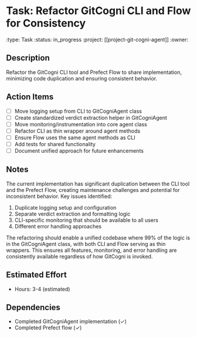 # Task: Refactor GitCogni CLI and Flow for Consistency
:type: Task
:status: in_progress
:project: [[project-git-cogni-agent]]
:owner:

## Description
Refactor the GitCogni CLI tool and Prefect Flow to share implementation, minimizing code duplication and ensuring consistent behavior.

## Action Items
- [ ] Move logging setup from CLI to GitCogniAgent class
- [ ] Create standardized verdict extraction helper in GitCogniAgent
- [ ] Move monitoring/instrumentation into core agent class
- [ ] Refactor CLI as thin wrapper around agent methods
- [ ] Ensure Flow uses the same agent methods as CLI
- [ ] Add tests for shared functionality
- [ ] Document unified approach for future enhancements

## Notes
The current implementation has significant duplication between the CLI tool and the Prefect Flow, creating maintenance challenges and potential for inconsistent behavior. Key issues identified:

1. Duplicate logging setup and configuration
2. Separate verdict extraction and formatting logic
3. CLI-specific monitoring that should be available to all users
4. Different error handling approaches

The refactoring should enable a unified codebase where 99% of the logic is in the GitCogniAgent class, with both CLI and Flow serving as thin wrappers. This ensures all features, monitoring, and error handling are consistently available regardless of how GitCogni is invoked.

## Estimated Effort
- Hours: 3-4 (estimated)

## Dependencies
- Completed GitCogniAgent implementation (✓)
- Completed Prefect flow (✓) 